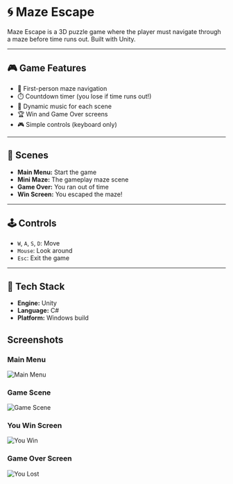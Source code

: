 # 🌀 Maze Escape

Maze Escape is a 3D puzzle game where the player must navigate through a maze before time runs out. Built with Unity.

---

## 🎮 Game Features

- 🧩 First-person maze navigation
- ⏱️ Countdown timer (you lose if time runs out!)
- 🎵 Dynamic music for each scene
- 🏆 Win and Game Over screens
- 🎮 Simple controls (keyboard only)

---

## 🎥 Scenes

- **Main Menu:** Start the game
- **Mini Maze:** The gameplay maze scene
- **Game Over:** You ran out of time
- **Win Screen:** You escaped the maze!

---

## 🕹️ Controls

- `W`, `A`, `S`, `D`: Move
- `Mouse`: Look around
- `Esc`: Exit the game

---

## 🧱 Tech Stack

- **Engine:** Unity
- **Language:** C#
- **Platform:** Windows build

## Screenshots

### Main Menu  
![Main Menu](images/Main-menu.png)

### Game Scene  
![Game Scene](images/Game%20Scene.png)

### You Win Screen  
![You Win](images/You%20win.png)

### Game Over Screen  
![You Lost](images/Game%20over.png)


